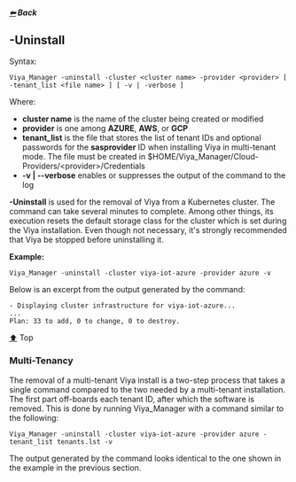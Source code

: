 <a name="top"></a>

##### [&#11013;](../../README.md) Back
## -Uninstall

Syntax:
```
Viya_Manager -uninstall -cluster <cluster name> -provider <provider> [ -tenant_list <file name> ] [ -v | -verbose ]
```
Where:
>>>
- **cluster name** is the name of the cluster being created or modified
- **provider** is one among **AZURE**, **AWS**, or **GCP**
- **tenant_list** is the file that stores the list of tenant IDs and optional passwords for the **sasprovider** ID when installing Viya in multi-tenant mode. The file must be created in $HOME/Viya_Manager/Cloud-Providers/\<provider\>/Credentials
- **-v | --verbose** enables or suppresses the output of the command to the log
>>>
**-Uninstall** is used for the removal of Viya from a Kubernetes cluster. The command can take several minutes to complete. Among other things, its execution resets the default storage class for the cluster which is set during the Viya installation. Even though not necessary, it's strongly recommended that Viya be stopped before uninstalling it.

**Example:**
```
Viya_Manager -uninstall -cluster viya-iot-azure -provider azure -v
```
Below is an excerpt from the output generated by the command:
```
- Displaying cluster infrastructure for viya-iot-azure...
...
Plan: 33 to add, 0 to change, 0 to destroy.
```
[&#11014;](#top) Top
### Multi-Tenancy

The removal of a multi-tenant Viya install is a two-step process that takes a single command compared to the two needed by a multi-tenant installation. The first part off-boards each tenant ID, after which the software is removed. This is done by running Viya_Manager with a command similar to the following:
```
Viya_Manager -uninstall -cluster viya-iot-azure -provider azure -tenant_list tenants.lst -v
```
The output generated by the command looks identical to the one shown in the example in the previous section.
